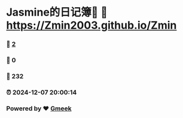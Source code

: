 # Jasmine的日记簿📒 :link: https://Zmin2003.github.io/Zmin 
### :page_facing_up: [2](https://Zmin2003.github.io/Zmin/tag.html) 
### :speech_balloon: 0 
### :hibiscus: 232 
### :alarm_clock: 2024-12-07 20:00:14 
### Powered by :heart: [Gmeek](https://github.com/Meekdai/Gmeek)
